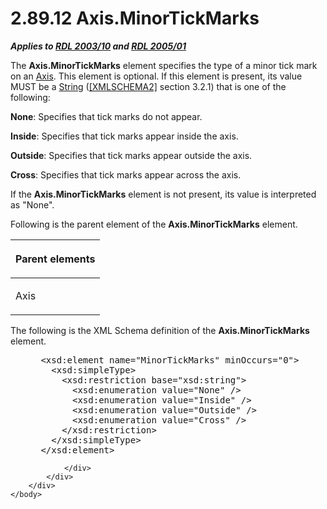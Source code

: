 <html dir="LTR" xmlns:mshelp="http://msdn.microsoft.com/mshelp" xmlns:ddue="http://ddue.schemas.microsoft.com/authoring/2003/5" xmlns:xlink="http://www.w3.org/1999/xlink" xmlns:tool="http://www.microsoft.com/tooltip">
    <head>
        <meta http-equiv="Content-Type" content="text/html; CHARSET=utf-8"></meta>
        <meta name="save" content="history"></meta>
        <title>2.89.12 Axis.MinorTickMarks</title>
        <xml>
            <mshelp:toctitle title="2.89.12 Axis.MinorTickMarks"></mshelp:toctitle>
            <mshelp:rltitle title="[MS-RDL]: Axis.MinorTickMarks"></mshelp:rltitle>
            <mshelp:keyword index="A" term="5dc561d6-c8fe-4ed4-81e1-e5e92c314b77"></mshelp:keyword>
            <mshelp:attr name="DCSext.ContentType" value="open specification"></mshelp:attr>
            <mshelp:attr name="AssetID" value="5dc561d6-c8fe-4ed4-81e1-e5e92c314b77"></mshelp:attr>
            <mshelp:attr name="TopicType" value="kbRef"></mshelp:attr>
            <mshelp:attr name="DCSext.Title" value="[MS-RDL]: Axis.MinorTickMarks" />
        </xml>
    </head>
    <body>
        <div id="header">
            <h1 class="heading">2.89.12 Axis.MinorTickMarks</h1>
        </div>
        <div id="mainSection">
            <div id="mainBody">
                <div id="allHistory" class="saveHistory"></div>
                <div id="sectionSection0" class="section" name="collapseableSection">
                    

<p><b><i>Applies to </i></b><a href="a7e2ad00-07c8-4f6d-80ab-3ad55df7b233.md"><b><i>RDL 2003/10</i></b></a><b>
<i>and </i></b><a href="3ebe2912-4958-4832-b391-cad1f5e13338.md"><b><i>RDL 2005/01</i></b></a></p>

<p>The <b>Axis.MinorTickMarks</b> element specifies the type of
a minor tick mark on an <a href="2bfb943e-7cfe-41c1-baa4-5739a99a341b.md">Axis</a>.
This element is optional. If this element is present, its value MUST be a <a href="1ed81ef3-a683-45e3-aaad-bd2bbe71bc3d.md">String</a> (<a href="https://go.microsoft.com/fwlink/?LinkId=90610">[XMLSCHEMA2]</a> section
3.2.1) that is one of the following:</p>

<p><b>None</b>: Specifies that tick marks do not appear.</p>

<p><b>Inside</b>: Specifies that tick marks appear
inside the axis.</p>

<p><b>Outside</b>: Specifies that tick marks appear
outside the axis.</p>

<p><b>Cross</b>: Specifies that tick marks appear across
the axis.</p>

<p>If the <b>Axis.MinorTickMarks</b> element is not present,
its value is interpreted as &quot;None&quot;.</p>

<p>Following is the parent element of the <b>Axis.MinorTickMarks</b>
element.</p>

<table>
 <thead>
  <tr>
   <th>
   <p>Parent elements</p>
   </th>
  </tr>
 </thead>
 <tr>
  <td>
  <p>Axis</p>
  </td>
 </tr>
</table>

<p>The following is the XML Schema definition of the <b>Axis.MinorTickMarks</b>
element.</p>

<dl>
<dd>
<div><pre> &lt;xsd:element name=&quot;MinorTickMarks&quot; minOccurs=&quot;0&quot;&gt;
   &lt;xsd:simpleType&gt;
     &lt;xsd:restriction base=&quot;xsd:string&quot;&gt;
       &lt;xsd:enumeration value=&quot;None&quot; /&gt;
       &lt;xsd:enumeration value=&quot;Inside&quot; /&gt;
       &lt;xsd:enumeration value=&quot;Outside&quot; /&gt;
       &lt;xsd:enumeration value=&quot;Cross&quot; /&gt;
     &lt;/xsd:restriction&gt;
   &lt;/xsd:simpleType&gt;
 &lt;/xsd:element&gt;
</pre></div>
</dd></dl>


                </div>
            </div>
        </div>
    </body>
</html>